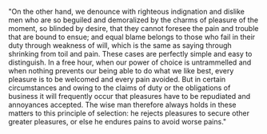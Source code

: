 "On the other hand, we denounce with righteous indignation and dislike men who are so beguiled and 
demoralized by the charms of pleasure of the moment, so blinded by desire, that they cannot foresee the 
pain and trouble that are bound to ensue; and equal blame belongs to those who fail in their duty 
through weakness of will, which is the same as saying through shrinking from toil and pain. These cases 
are perfectly simple and easy to distinguish. In a free hour, when our power of choice is untrammelled 
and when nothing prevents our being able to do what we like best, every pleasure is to be welcomed and 
every pain avoided. But in certain circumstances and owing to the claims of duty or the obligations of 
business it will frequently occur that pleasures have to be repudiated and annoyances accepted. The wise 
man therefore always holds in these matters to this principle of selection: he rejects pleasures to 
secure other greater pleasures, or else he endures pains to avoid worse pains."